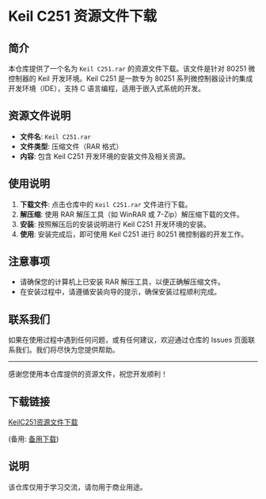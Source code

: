 # Keil C251 资源文件下载

## 简介

本仓库提供了一个名为 `Keil C251.rar` 的资源文件下载。该文件是针对 80251 微控制器的 Keil 开发环境。Keil C251 是一款专为 80251 系列微控制器设计的集成开发环境（IDE），支持 C 语言编程，适用于嵌入式系统的开发。

## 资源文件说明

- **文件名**: `Keil C251.rar`
- **文件类型**: 压缩文件（RAR 格式）
- **内容**: 包含 Keil C251 开发环境的安装文件及相关资源。

## 使用说明

1. **下载文件**: 点击仓库中的 `Keil C251.rar` 文件进行下载。
2. **解压缩**: 使用 RAR 解压工具（如 WinRAR 或 7-Zip）解压缩下载的文件。
3. **安装**: 按照解压后的安装说明进行 Keil C251 开发环境的安装。
4. **使用**: 安装完成后，即可使用 Keil C251 进行 80251 微控制器的开发工作。

## 注意事项

- 请确保您的计算机上已安装 RAR 解压工具，以便正确解压缩文件。
- 在安装过程中，请遵循安装向导的提示，确保安装过程顺利完成。

## 联系我们

如果在使用过程中遇到任何问题，或有任何建议，欢迎通过仓库的 Issues 页面联系我们。我们将尽快为您提供帮助。

---

感谢您使用本仓库提供的资源文件，祝您开发顺利！

## 下载链接
[KeilC251资源文件下载](https://pan.quark.cn/s/d8ce2a302016) 

(备用: [备用下载](https://pan.baidu.com/s/1GJQRv4KazDicNUtAPtdqUg?pwd=1234))

## 说明

该仓库仅用于学习交流，请勿用于商业用途。
